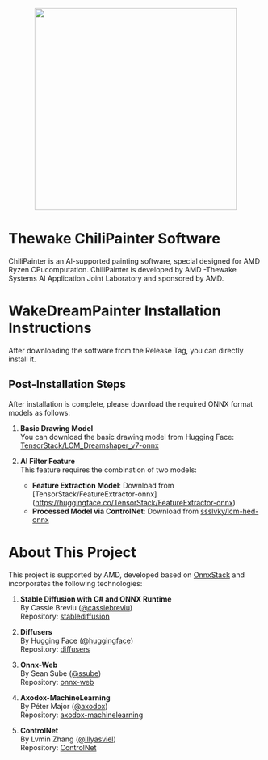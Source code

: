 <p align="center">
  <img src="http://git.thewakesystems.com:8001/image/lajiao/1.jpg" width="400"/>
</p>


# Thewake ChiliPainter Software
ChiliPainter is an Al-supported painting software, special designed for AMD Ryzen CPucomputation.
ChiliPainter is developed by AMD -Thewake Systems Al Application Joint Laboratory and sponsored by AMD.

# WakeDreamPainter Installation Instructions
After downloading the software from the Release Tag, you can directly install it. 

## Post-Installation Steps
After installation is complete, please download the required ONNX format models as follows:

1. **Basic Drawing Model**  
   You can download the basic drawing model from Hugging Face:  
   [TensorStack/LCM_Dreamshaper_v7-onnx](https://huggingface.co/TensorStack/LCM_Dreamshaper_v7-onnx)

2. **AI Filter Feature**  
   This feature requires the combination of two models:  
   - **Feature Extraction Model**: Download from [TensorStack/FeatureExtractor-onnx] (https://huggingface.co/TensorStack/FeatureExtractor-onnx)
   - **Processed Model via ControlNet**: Download from [ssslvky/lcm-hed-onnx](https://huggingface.co/ssslvky/lcm-hed-onnx)

# About This Project
This project is supported by AMD, developed based on [OnnxStack](https://github.com/TensorStack-AI/OnnxStack) and incorporates the following technologies:

1. **Stable Diffusion with C# and ONNX Runtime**  
   By Cassie Breviu ([@cassiebreviu](https://github.com/cassiebreviu))  
   Repository: [stablediffusion](https://github.com/cassiebreviu/stablediffusion)

2. **Diffusers**  
   By Hugging Face ([@huggingface](https://github.com/huggingface))  
   Repository: [diffusers](https://github.com/huggingface/diffusers)

3. **Onnx-Web**  
   By Sean Sube ([@ssube](https://github.com/ssube))  
   Repository: [onnx-web](https://github.com/ssube/onnx-web)

4. **Axodox-MachineLearning**  
   By Péter Major ([@axodox](https://github.com/axodox))  
   Repository: [axodox-machinelearning](https://github.com/axodox/axodox-machinelearning)

5. **ControlNet**  
   By Lvmin Zhang ([@lllyasviel](https://github.com/lllyasviel))  
   Repository: [ControlNet](https://github.com/lllyasviel/ControlNet)
